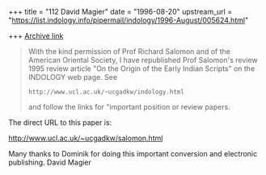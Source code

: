 +++
title = "112 David Magier"
date = "1996-08-20"
upstream_url = "https://list.indology.info/pipermail/indology/1996-August/005624.html"

+++
[Archive link](https://list.indology.info/pipermail/indology/1996-August/005624.html)

> With the kind permission of Prof Richard Salomon and of the American
> Oriental Society, I have republished Prof Salomon's review 1995 review
> article "On the Origin of the Early Indian Scripts" on the INDOLOGY web
> page. See 
> 
>     http://www.ucl.ac.uk/~ucgadkw/indology.html
> 
> and follow the links for "important position or review papers. 

The direct URL to this paper is:

http://www.ucl.ac.uk/~ucgadkw/salomon.html

Many thanks to Dominik for doing this important conversion and
electronic publishing.
David Magier




